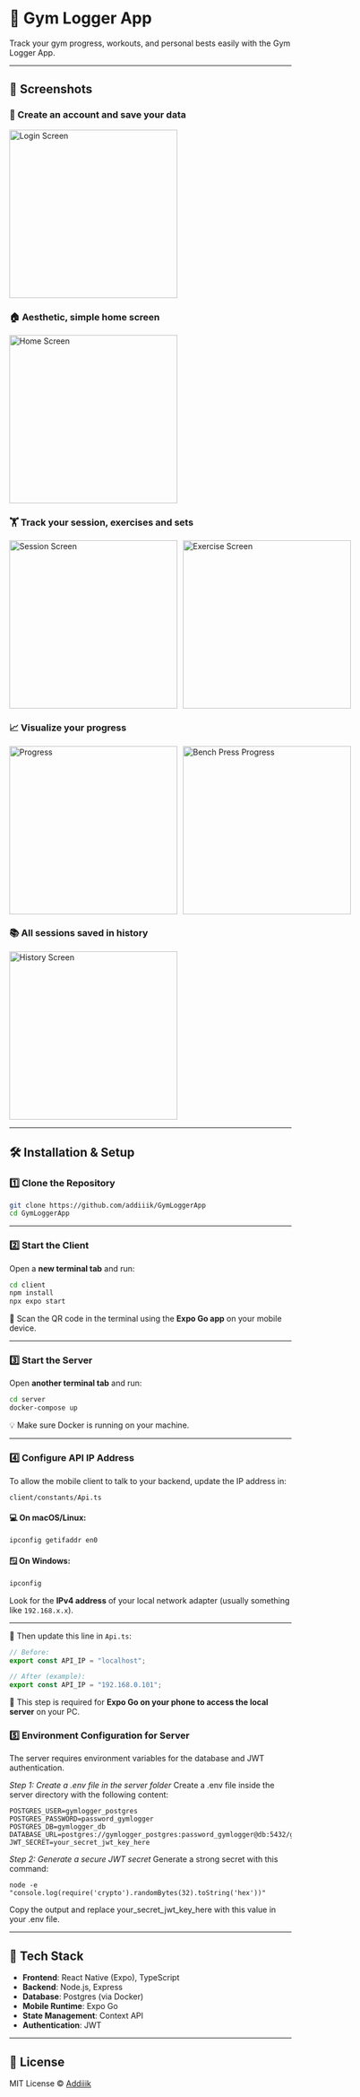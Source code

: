 # 💪 Gym Logger App

Track your gym progress, workouts, and personal bests easily with the Gym Logger App.

---

## 📸 Screenshots

### 🔐 Create an account and save your data
<img src="client/assets/screenshots/Login.PNG" alt="Login Screen" width="300"/>

### 🏠 Aesthetic, simple home screen
<img src="client/assets/screenshots/Home.PNG" alt="Home Screen" width="300"/>

### 🏋️ Track your session, exercises and sets
<div style="display: flex; gap: 10px;">
  <img src="client/assets/screenshots/SessionScreen.PNG" alt="Session Screen" width="300"/>
  <img src="client/assets/screenshots/ExerciseScreen.PNG" alt="Exercise Screen" width="300"/>
</div>

### 📈 Visualize your progress
<div style="display: flex; gap: 10px;">
  <img src="client/assets/screenshots/Progress.PNG" alt="Progress" width="300"/>
  <img src="client/assets/screenshots/Progress-BP.PNG" alt="Bench Press Progress" width="300"/>
</div>

### 📚 All sessions saved in history
<img src="client/assets/screenshots/History.PNG" alt="History Screen" width="300"/>

---

## 🛠️ Installation & Setup

### 1️⃣ Clone the Repository

```bash
git clone https://github.com/addiiik/GymLoggerApp
cd GymLoggerApp
```

---

### 2️⃣ Start the Client

Open a **new terminal tab** and run:

```bash
cd client
npm install
npx expo start
```

📱 Scan the QR code in the terminal using the **Expo Go app** on your mobile device.

---

### 3️⃣ Start the Server

Open **another terminal tab** and run:

```bash
cd server
docker-compose up
```

💡 Make sure Docker is running on your machine.

---

### 4️⃣ Configure API IP Address

To allow the mobile client to talk to your backend, update the IP address in:

```
client/constants/Api.ts
```

#### 💻 On macOS/Linux:

```bash
ipconfig getifaddr en0
```

#### 🪟 On Windows:

```bash
ipconfig
```

Look for the **IPv4 address** of your local network adapter (usually something like `192.168.x.x`).

---

🔁 Then update this line in `Api.ts`:

```ts
// Before:
export const API_IP = "localhost";

// After (example):
export const API_IP = "192.168.0.101";
```

📱 This step is required for **Expo Go on your phone to access the local server** on your PC.

### 5️⃣ Environment Configuration for Server

The server requires environment variables for the database and JWT authentication.

*Step 1: Create a .env file in the server folder*
Create a .env file inside the server directory with the following content:
```
POSTGRES_USER=gymlogger_postgres
POSTGRES_PASSWORD=password_gymlogger
POSTGRES_DB=gymlogger_db
DATABASE_URL=postgres://gymlogger_postgres:password_gymlogger@db:5432/gymlogger_db
JWT_SECRET=your_secret_jwt_key_here
```

*Step 2: Generate a secure JWT secret*
Generate a strong secret with this command:
```
node -e "console.log(require('crypto').randomBytes(32).toString('hex'))"
```
Copy the output and replace your_secret_jwt_key_here with this value in your .env file.

---

## 🧪 Tech Stack

- **Frontend**: React Native (Expo), TypeScript
- **Backend**: Node.js, Express
- **Database**: Postgres (via Docker)
- **Mobile Runtime**: Expo Go
- **State Management**: Context API
- **Authentication**: JWT

---

## 📄 License

MIT License © [Addiiik](https://github.com/addiiik)
